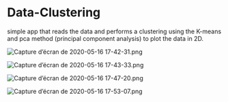 # Data-Clustering

simple app that reads the data and performs a clustering using the K-means and pca method (principal component analysis) to plot the data in 2D.







![Capture d’écran de 2020-05-16 17-42-31.png](https://github.com/oussama-zaoui/Data-Clustering/tree/master/images)





![Capture d’écran de 2020-05-16 17-43-33.png](https://github.com/oussama-zaoui/Data-Clustering/tree/master/images)





![Capture d’écran de 2020-05-16 17-47-20.png](https://github.com/oussama-zaoui/Data-Clustering/tree/master/images)





![Capture d’écran de 2020-05-16 17-53-07.png](https://github.com/oussama-zaoui/Data-Clustering/tree/master/images)
